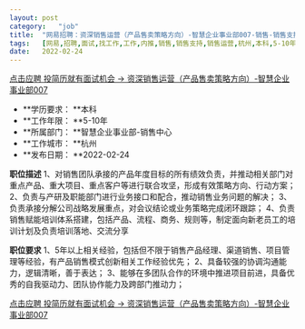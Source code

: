 ```yaml
---
layout:	post
category:	"job"
title:	"网易招聘：资深销售运营（产品售卖策略方向）-智慧企业事业部007-销售-销售支持-销售运营-杭州本科5-10年"
tags:	[网易,招聘,面试,找工作,工作,内推,销售,销售支持,销售运营,杭州,本科,5-10年]
date:	2022-02-24
---
```


[点击应聘 投简历就有面试机会 -> 资深销售运营（产品售卖策略方向）-智慧企业事业部007](http://mobile.bole.netease.com/bole/boleDetail?id=37902&employeeId=346f03c3cda5f04c&key=all)



- **学历要求： **本科
- **工作年限： **5-10年
- **所属部门： **智慧企业事业部-销售中心
- **工作城市： **杭州
- **发布日期： **2022-02-24



**职位描述**
1、对销售团队承接的产品年度目标的所有绩效负责，并推动相关部门对重点产品、重大项目、重点客户等进行联合攻坚，形成有效策略方向、行动方案；
2、负责与产研及职能部门进行业务接口和配合，推动销售业务问题的解决；
3、负责承接分解公司战略发展重点，对会议结论或业务策略完成闭环跟踪；
4、负责销售赋能培训体系搭建，包括产品、流程、商务、规则等，制定面向新老员工的培训计划及负责培训落地、交流分享



**职位要求**
1、5年以上相关经验，包括但不限于销售产品经理、渠道销售、项目管理等经验，有产品销售模式创新相关工作经验优先；
2、具备较强的协调沟通能力，逻辑清晰，善于表达；
3、能够在多团队合作的环境中推进项目前进，具备优秀的自我驱动力、团队协作能力及跨部门推动力；



[点击应聘 投简历就有面试机会 -> 资深销售运营（产品售卖策略方向）-智慧企业事业部007](http://mobile.bole.netease.com/bole/boleDetail?id=37902&employeeId=346f03c3cda5f04c&key=all)